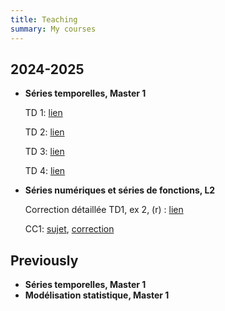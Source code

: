 ```yaml
---
title: Teaching
summary: My courses
---
```


## 2024-2025

- **Séries temporelles, Master 1**
  
  TD 1: [lien](TD1.pdf)
 
  TD 2: [lien](TD2.pdf)
 
  TD 3: [lien](TD3.pdf)
 
  TD 4: [lien](TD4.pdf)
  
- **Séries numériques et séries de fonctions, L2**
  
  Correction détaillée TD1, ex 2, (r) : [lien](Correction_TD1_ex2_r.pdf)
  
  CC1: [sujet](CC1_L2_sujet.pdf), [correction](CC1_L2_corr.pdf)
  
## Previously

- **Séries temporelles, Master 1**
- **Modélisation statistique, Master 1**

